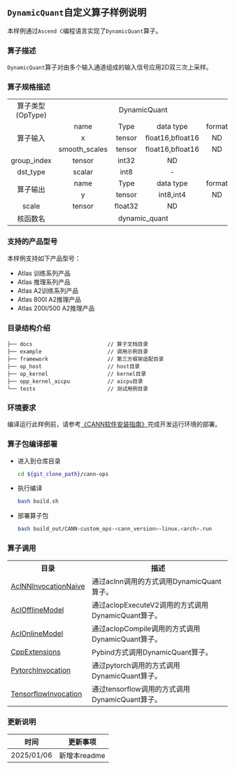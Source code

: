 ## `DynamicQuant`自定义算子样例说明 
本样例通过`Ascend C`编程语言实现了`DynamicQuant`算子。

### 算子描述
`DynamicQuant`算子对由多个输入通道组成的输入信号应用2D双三次上采样。

### 算子规格描述

<table>
<tr><td rowspan="1" align="center">算子类型(OpType)</td><td colspan="4" align="center">DynamicQuant</td></tr>
</tr>
<tr><td rowspan="3" align="center">算子输入</td><td align="center">name</td><td align="center">Type</td><td align="center">data type</td><td align="center">format</td></tr>
<tr><td align="center">x</td><td align="center">tensor</td><td align="center">float16,bfloat16</td><td align="center">ND</td></tr>
<tr><td align="center">smooth_scales</td><td align="center">tensor</td><td align="center">float16,bfloat16</td><td align="center">ND</td></tr>
<tr><td align="center">group_index</td><td align="center">tensor</td><td align="center">int32</td><td align="center">ND</td></tr>
<tr><td align="center">dst_type</td><td align="center">scalar</td><td align="center">int8</td><td align="center">-</td></tr>
</tr>
</tr>
<tr><td rowspan="2" align="center">算子输出</td><td align="center">name</td><td align="center">Type</td><td align="center">data type</td><td align="center">format</td></tr>
<tr><td align="center">y</td><td align="center">tensor</td><td align="center">int8,int4</td><td align="center">ND</td></tr>
<tr><td align="center">scale</td><td align="center">tensor</td><td align="center">float32</td><td align="center">ND</td></tr>
</tr>
<tr><td rowspan="1" align="center">核函数名</td><td colspan="4" align="center">dynamic_quant</td></tr>
</table>

### 支持的产品型号
本样例支持如下产品型号：
- Atlas 训练系列产品
- Atlas 推理系列产品
- Atlas A2训练系列产品
- Atlas 800I A2推理产品
- Atlas 200I/500 A2推理产品

### 目录结构介绍
```
├── docs                        // 算子文档目录
├── example                     // 调用示例目录
├── framework                   // 第三方框架适配目录
├── op_host                     // host目录
├── op_kernel                   // kernel目录
├── opp_kernel_aicpu            // aicpu目录
└── tests                       // 测试用例目录
```

### 环境要求
编译运行此样例前，请参考[《CANN软件安装指南》](https://hiascend.com/document/redirect/CannCommunityInstSoftware)完成开发运行环境的部署。

### 算子包编译部署
  - 进入到仓库目录

    ```bash
    cd ${git_clone_path}/cann-ops
    ```

  - 执行编译

    ```bash
    bash build.sh
    ```

  - 部署算子包

    ```bash
    bash build_out/CANN-custom_ops-<cann_version>-linux.<arch>.run
    ```
### 算子调用
<table>
    <th>目录</th><th>描述</th>
    <tr>
        <td><a href="./examples/AclNNInvocationNaive"> AclNNInvocationNaive</td><td>通过aclnn调用的方式调用DynamicQuant算子。</td>
    </tr>
    <tr>
        <td><a href="./examples/AclOfflineModel"> AclOfflineModel</td><td>通过aclopExecuteV2调用的方式调用DynamicQuant算子。</td>
    </tr>
    <tr>
        <td><a href="./examples/AclOnlineModel"> AclOnlineModel</td><td>通过aclopCompile调用的方式调用DynamicQuant算子。</td>
    </tr>
    <tr>
        <td><a href="./examples/CppExtensions"> CppExtensions</td><td>Pybind方式调用DynamicQuant算子。</td>
    </tr>
    <tr>
        <td><a href="./examples/PytorchInvocation"> PytorchInvocation</td><td>通过pytorch调用的方式调用DynamicQuant算子。</td>
    </tr>
    <tr>
        <td><a href="./examples/TensorflowInvocation"> TensorflowInvocation</td><td>通过tensorflow调用的方式调用DynamicQuant算子。</td>
    </tr>
</table>

### 更新说明
| 时间 | 更新事项 |
|----|------|
| 2025/01/06 | 新增本readme |